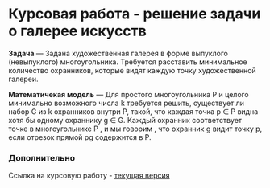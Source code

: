 # Курсовая работа - решение задачи о галерее искусств

__Задача__ — Задана художественная галерея в форме выпуклого (невыпуклого) многоугольника. Требуется расставить минимальное количество охранников, которые видят каждую точку художественной галереи.

__Математичекая модель__ — Для простого многоугольника P и целого минимально возможного числа k требуется решить, существует ли набор G из k охранников внутри P, такой, что каждая точка p ∈ P видна хотя бы одному охраннику g ∈ G. Каждый охранник соответствует точке в многоугольнике P , и мы говорим , что охранник g видит точку p, если отрезок прямой pg содержится в P.

### Дополнительно

Ссылка на курсовую работу - [текущая версия](https://docs.google.com/document/d/1HfxGMp0xN-bjcSNZZZLs98nSxar6FJbmPYKOmIw4tqM/edit?usp=sharing) 
